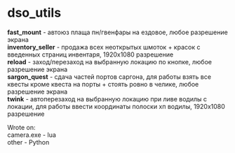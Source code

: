 # dso_utils
<b>fast_mount</b> - автоюз плаща пн/гвенфары на ездовое, любое разрешение экрана <BR>
<b>inventory_seller</b> - продажа всех неоткрытых шмоток + красок с введенных страниц инвентаря, 1920x1080 разрешение <BR>
<b>reload</b> - заход/перезаход на выбранную локацию по кнопке, любое разрешение экрана <BR>
<b>sargon_quest</b> - сдача частей портов саргона, для работы взять все квесты кроме квеста на порты + стоять ровно в челике, любое разрешение экрана <BR>
<b>twink</b> - автоперезаход на выбранную локацию при ливе водилы с локации, для работы ввести координаты полоски хп водилы, 1920x1080 разрешение <BR>

Wrote on:<br>
camera.exe - lua <br>
other - Python
